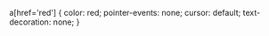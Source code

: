 a[href='red'] {
    color: red;
    pointer-events: none;
    cursor: default;
    text-decoration: none;
}
